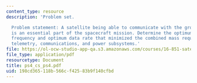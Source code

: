```yaml
---
content_type: resource
description: 'Problem set.

  Problem statement: A satellite being able to communicate with the ground station
  is an essential part of the spacecraft mission. Determine the optimum communication
  frequency and optimum data rate that minimized the combined mass requirements of
  telemetry, communications, and power subsystems.'
file: https://ol-ocw-studio-app-qa.s3.amazonaws.com/courses/16-851-satellite-engineering-fall-2003/198cd365118b566cf42583b9f140cfbd_ps4_cs_ps4.pdf
file_type: application/pdf
resourcetype: Document
title: ps4_cs_ps4.pdf
uid: 198cd365-118b-566c-f425-83b9f140cfbd
---
```

